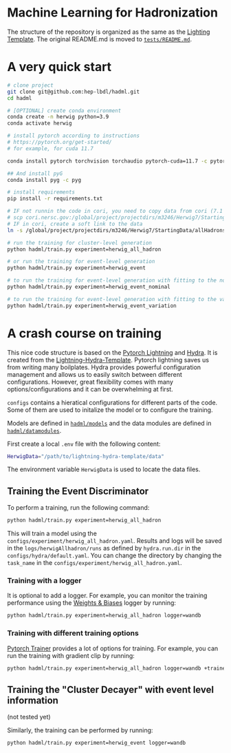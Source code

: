 # Machine Learning for Hadronization

The structure of the repository is organized as the same as the 
[Lighting Template](https://github.com/ashleve/lightning-hydra-template).
The original README.md is moved to [`tests/README.md`](tests/README.md).

# A very quick start
```bash
# clone project
git clone git@github.com:hep-lbdl/hadml.git
cd hadml

# [OPTIONAL] create conda environment
conda create -n herwig python=3.9
conda activate herwig

# install pytorch according to instructions
# https://pytorch.org/get-started/
# for example, for cuda 11.7

conda install pytorch torchvision torchaudio pytorch-cuda=11.7 -c pytorch -c nvidia

## And install pyG
conda install pyg -c pyg

# install requirements
pip install -r requirements.txt

# IF not runnin the code in cori, you need to copy data from cori (7.1 GB), sorry for the large size.
# scp cori.nersc.gov:/global/project/projectdirs/m3246/Herwig7/StartingData/allHadrons_10M_mode4_with_quark_with_pert.npz data/Herwig/
# IF in cori, create a soft link to the data
ln -s /global/project/projectdirs/m3246/Herwig7/StartingData/allHadrons_10M_mode4_with_quark_with_pert.npz data/Herwig/

# run the training for cluster-level generation
python hadml/train.py experiment=herwig_all_hadron

# or run the training for event-level generation
python hadml/train.py experiment=herwig_event

# to run the training for event-level generation with fitting to the nominal Herwig sample (data samples to be downloaded at https://doi.org/10.5281/zenodo.7958362 and placed at data/Herwig/raw)
python hadml/train.py experiment=herwig_event_nominal

# to run the training for event-level generation with fitting to the variation Herwig sample (data samples to be downloaded at https://doi.org/10.5281/zenodo.7958362 and placed at data/Herwig/raw)
python hadml/train.py experiment=herwig_event_variation
```

# A crash course on training
This nice code structure is based on the [Pytorch Lightning](https://www.pytorchlightning.ai/) and [Hydra](https://hydra.cc/docs/intro/). It is created from the [Lightning-Hydra-Template](https://github.com/ashleve/lightning-hydra-template). 
Pytorch lightning saves us from writing many boilplates. Hydra provides powerful configuration management and allows us to easily switch between different configurations.
However, great flexibility comes with many options/configurations and it can be overwhelming at first.

`configs` contains a hieratical configurations for different parts of the code.
Some of them are used to initalize the model or to configure the training.

Models are defined in [`hadml/models`](hadml/models) and the data modules
are defined in [`hadml/datamodules`](hadml/datamodules).

First create a local `.env` file with the following content:
```bash
HerwigData="/path/to/lightning-hydra-template/data"
```
The environment variable `HerwigData` is used to locate the data files.

## Training the Event Discriminator

To perform a training, run the following command:
```bash
python hadml/train.py experiment=herwig_all_hadron
```
This will train a model using the `configs/experiment/herwig_all_hadron.yaml`.
Results and logs will be saved in the `logs/herwigAllhadron/runs` as defined by `hydra.run.dir` in the `configs/hydra/default.yaml`. You can change the directory by changing the `task_name` in the `configs/experiment/herwig_all_hadron.yaml`.

### Training with a logger
It is optional to add a logger. For example, you can monitor the training 
performance using the [Weights & Biases](https://wandb.ai/site) logger by running:
```bash
python hadml/train.py experiment=herwig_all_hadron logger=wandb
```

### Training with different training options
[Pytorch Trainer](https://pytorch-lightning.readthedocs.io/en/latest/common/trainer.html) provides a lot of options for training. For example, you can run the training with gradient clip by running:
```bash
python hadml/train.py experiment=herwig_all_hadron logger=wandb +trainer.gradient_clip_val=0.5
```

## Training the "Cluster Decayer" with event level information
(not tested yet)

Similarly, the training can be performed by running:
```bash
python hadml/train.py experiment=herwig_event logger=wandb
```
